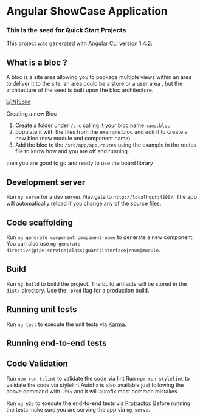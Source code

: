 # Angular ShowCase Application
### This is the seed for Quick Start Projects

This project was generated with [Angular CLI](https://github.com/angular/angular-cli) version 1.4.2.


## What is a bloc ?
A bloc is a site area allowing you to package multiple views within an area to deliver it to the site, an area could be a store or a user area , but the architecture of the seed is built upon the bloc architecture.

[![N|Solid](https://github.com/BaylyConsulting/BC-Angular-4-Seed/blob/V-2-0-0/src/assets/i/figure1.jpg?raw=true)]()


Creating a new Bloc

1. Create a folder under ```/src``` calling it your bloc name ```name.bloc```
2. populate it with the files from the example.bloc and edit it to create a new bloc (new module and component name)
3. Add the bloc to the ```/src/app/app.routes``` using the example in the routes file to know how and you are off and running.


then you are good to go and ready to use the board library

## Development server

Run `ng serve` for a dev server. Navigate to `http://localhost:4200/`. The app will automatically reload if you change any of the source files.

## Code scaffolding

Run `ng generate component component-name` to generate a new component. You can also use `ng generate directive|pipe|service|class|guard|interface|enum|module`.

## Build

Run `ng build` to build the project. The build artifacts will be stored in the `dist/` directory. Use the `-prod` flag for a production build.

## Running unit tests

Run `ng test` to execute the unit tests via [Karma](https://karma-runner.github.io).

## Running end-to-end tests

## Code Validation
Run `npm run tslint` to validate the code via lint
Run `npm run stylelint` to validate the code via stylelint
Autofix is also available just following the above command with `-fix` and it will autofix most common mistakes

Run `ng e2e` to execute the end-to-end tests via [Protractor](http://www.protractortest.org/).
Before running the tests make sure you are serving the app via `ng serve`.

